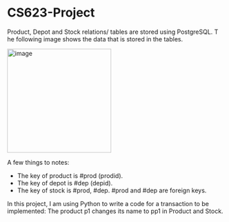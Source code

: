 # CS623-Project

Product, Depot and Stock relations/ tables are stored using PostgreSQL. 
T
he following image shows the data that is stored in the tables.

<img width="241" alt="image" src="https://github.com/annafu1/CS623-Project/assets/104175541/6dac76bb-45f4-4052-b8f9-da9fa391bc03">

A few things to notes:
- The key of product is #prod (prodid).
- The key of depot is #dep (depid).
- The key of stock is #prod, #dep. #prod and #dep are foreign keys.

In this project, I am using Python to write a code for a transaction to be implemented: The product p1 changes its name to pp1 in Product and Stock.
